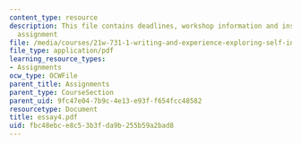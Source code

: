 ```yaml
---
content_type: resource
description: This file contains deadlines, workshop information and instructions for
  assignment
file: /media/courses/21w-731-1-writing-and-experience-exploring-self-in-society-spring-2004/fbc48ebce8c53b3fda9b255b59a2bad8_essay4.pdf
file_type: application/pdf
learning_resource_types:
- Assignments
ocw_type: OCWFile
parent_title: Assignments
parent_type: CourseSection
parent_uid: 9fc47e04-7b9c-4e13-e93f-f654fcc48582
resourcetype: Document
title: essay4.pdf
uid: fbc48ebc-e8c5-3b3f-da9b-255b59a2bad8
---
```

